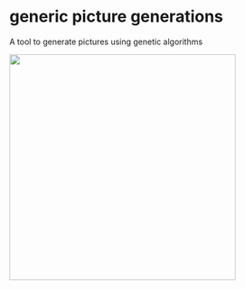# generic picture generations
A tool to generate pictures using genetic algorithms

<p align="left">
<img width="400" src="https://user-images.githubusercontent.com/69918609/116293221-4ee1ed80-a79f-11eb-8dde-61580959e47a.png"/>
</p>
